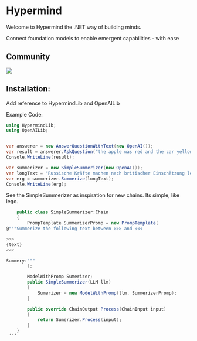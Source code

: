 # Hypermind
Welcome to Hypermind the .NET way of building minds.

Connect foundation models to enable emergent capabilities - with ease

## Community 

[![](https://dcbadge.vercel.app/api/server/6teaRCtD?style=flat)](https://discord.gg/6teaRCtD)
##  Installation: 
Add reference to HypermindLib and OpenAILib
 
Example Code:

```csharp
using HypermindLib;
using OpenAILib;


var answerer = new AnswerQuestionWithText(new OpenAI());
var result = answerer.AskQuestion("the apple was red and the car yellow","what color was the apple?");
Console.WriteLine(result);

var summerizer = new SimpleSummerizer(new OpenAI());
var longText = "Russische Kräfte machen nach britischer Einschätzung leichte Fortschritte bei den Kämpfen um die ostukrainische Stadt Bachmut. Reguläre Truppen und Einheiten der Söldnergruppe Wagner hätten in den vergangenen vier Tagen taktische Vorstöße in die zehn Kilometer nördlich gelegene Kleinstadt Soledar gemacht und kontrollierten wahrscheinlich den größten Teil des Orts, teilt das Verteidigungsministerium in London mit. Bachmut bleibe das vorrangige Ziel der russischen Offensive. Der Vorstoß nach Soledar solle die Stadt von Norden her einschließen und ukrainische Kommunikationswege unterbrechen. Die Kämpfe konzentrierten sich auf Zugänge zu stillgelegten Salzminenstollen, die unter dem Gebiet verlaufen und insgesamt rund 200 Kilometer lang seien. Trotz des erhöhten Drucks auf Bachmut sei es unwahrscheinlich, dass Russland die Stadt bald einnimmt, da die ukrainischen Streitkräfte stabile Verteidigungsstellungen aufgebaut hätten und auch die Versorgungswege weiter kontrollierten.\r\n\r\n";
var erg = summerizer.Summerize(longText);
Console.WriteLine(erg);

```

See the SimpleSummerizer as inspiration for new chains. Its simple, like lego.

```csharp
    public class SimpleSummerizer:Chain
    {
        PrompTemplate SummerizerPromp = new PrompTemplate(
@"""Summerize the following text between >>> and <<< 

>>>
{text}
<<<

Summery:"""
        );

        ModelWithPromp Sumerizer;
        public SimpleSummerizer(LLM llm)
        {
            Sumerizer = new ModelWithPromp(llm, SummerizerPromp);
        }

        public override ChainOutput Process(ChainInput input)
        {
            return Sumerizer.Process(input);
        }
    }
 ´´´
 
